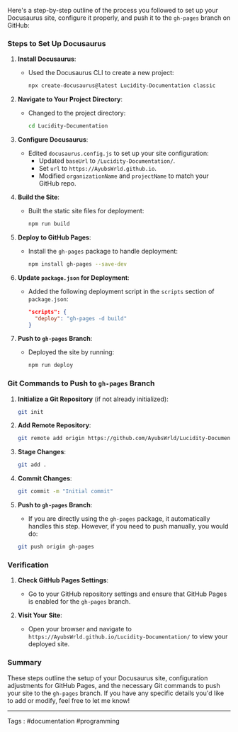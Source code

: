 Here's a step-by-step outline of the process you followed to set up your Docusaurus site, configure it properly, and push it to the `gh-pages` branch on GitHub:

### Steps to Set Up Docusaurus

1. **Install Docusaurus**:
   - Used the Docusaurus CLI to create a new project:
     ```bash
     npx create-docusaurus@latest Lucidity-Documentation classic
     ```

2. **Navigate to Your Project Directory**:
   - Changed to the project directory:
     ```bash
     cd Lucidity-Documentation
     ```

3. **Configure Docusaurus**:
   - Edited `docusaurus.config.js` to set up your site configuration:
     - Updated `baseUrl` to `/Lucidity-Documentation/`.
     - Set `url` to `https://AyubsWrld.github.io`.
     - Modified `organizationName` and `projectName` to match your GitHub repo.

4. **Build the Site**:
   - Built the static site files for deployment:
     ```bash
     npm run build
     ```

5. **Deploy to GitHub Pages**:
   - Install the `gh-pages` package to handle deployment:
     ```bash
     npm install gh-pages --save-dev
     ```

6. **Update `package.json` for Deployment**:
   - Added the following deployment script in the `scripts` section of `package.json`:
     ```json
     "scripts": {
       "deploy": "gh-pages -d build"
     }
     ```

7. **Push to `gh-pages` Branch**:
   - Deployed the site by running:
     ```bash
     npm run deploy
     ```

### Git Commands to Push to `gh-pages` Branch

1. **Initialize a Git Repository** (if not already initialized):
   ```bash
   git init
   ```

2. **Add Remote Repository**:
   ```bash
   git remote add origin https://github.com/AyubsWrld/Lucidity-Documentation.git
   ```

3. **Stage Changes**:
   ```bash
   git add .
   ```

4. **Commit Changes**:
   ```bash
   git commit -m "Initial commit"
   ```

5. **Push to `gh-pages` Branch**:
   - If you are directly using the `gh-pages` package, it automatically handles this step. However, if you need to push manually, you would do:
   ```bash
   git push origin gh-pages
   ```

### Verification

1. **Check GitHub Pages Settings**:
   - Go to your GitHub repository settings and ensure that GitHub Pages is enabled for the `gh-pages` branch.

2. **Visit Your Site**:
   - Open your browser and navigate to `https://AyubsWrld.github.io/Lucidity-Documentation/` to view your deployed site.

### Summary
These steps outline the setup of your Docusaurus site, configuration adjustments for GitHub Pages, and the necessary Git commands to push your site to the `gh-pages` branch. If you have any specific details you'd like to add or modify, feel free to let me know!

----

Tags : #documentation #programming 